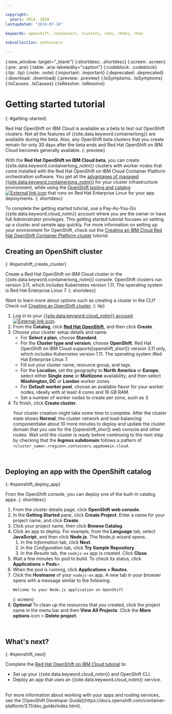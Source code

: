 ```yaml
---

copyright:
  years: 2014, 2019
lastupdated: "2019-07-18"

keywords: openshift, containers, clusters, roks, rhoks, rhos

subcollection: containers

---
```


{:new_window: target="_blank"}
{:shortdesc: .shortdesc}
{:screen: .screen}
{:pre: .pre}
{:table: .aria-labeledby="caption"}
{:codeblock: .codeblock}
{:tip: .tip}
{:note: .note}
{:important: .important}
{:deprecated: .deprecated}
{:download: .download}
{:preview: .preview}
{:tsSymptoms: .tsSymptoms}
{:tsCauses: .tsCauses}
{:tsResolve: .tsResolve}

# Getting started tutorial
{: #getting-started}

Red Hat OpenShift on IBM Cloud is available as a beta to test out OpenShift clusters. Not all the features of {{site.data.keyword.containerlong}} are available during the beta. Also, any OpenShift beta clusters that you create remain for only 30 days after the beta ends and Red Hat OpenShift on IBM Cloud becomes generally available.
{: preview}

With the **Red Hat OpenShift on IBM Cloud beta**, you can create {{site.data.keyword.containerlong_notm}} clusters with worker nodes that come installed with the Red Hat OpenShift on IBM Cloud Container Platform orchestration software. You get all the [advantages of managed {{site.data.keyword.containerlong_notm}}](/docs/containers?topic=containers-responsibilities_iks) for your cluster infrastructure environment, while using the [OpenShift tooling and catalog ![External link icon](../icons/launch-glyph.svg "External link icon")](https://docs.openshift.com/container-platform/3.11/welcome/index.html) that runs on Red Hat Enterprise Linux for your app deployments.
{: shortdesc}

To complete the getting started tutorial, use a Pay-As-You-Go {{site.data.keyword.cloud_notm}} account where you are the owner or have full Administrator privileges. This getting started tutorial focuses on setting up a cluster and sample app quickly. For more information on setting up your environment for OpenShift, check out the [Creating an IBM Cloud Red Hat OpenShift Container Platform cluster](/docs/openshift?topic=openshift-tutorial) tutorial.

## Creating an OpenShift cluster
{: #openshift_create_cluster}

Create a Red Hat OpenShift on IBM Cloud cluster in the {{site.data.keyword.containerlong_notm}} console. OpenShift clusters run version 3.11, which includes Kubernetes version 1.11. The operating system is Red Hat Enterprise Linux 7.
{: shortdesc}

Want to learn more about options such as creating a cluster in the CLI? Check out [Creating an OpenShift cluster](/docs/openshift?topic=openshift-openshift-create-cluster).
{: tip}

1.  Log in to your [{{site.data.keyword.cloud_notm}} account ![External link icon](../icons/launch-glyph.svg "External link icon")](https://cloud.ibm.com/).
2.  From the **Catalog**, click [**Red Hat OpenShift**](), and then click **Create**.
3.  Choose your cluster setup details and name. 
    *   For **Select a plan**, choose **Standard**.
    *   For the **Cluster type and version**, choose **OpenShift**. Red Hat OpenShift on IBM Cloud supports[openshift_short]} version 3.11 only, which includes Kubernetes version 1.11. The operating system iRed Hat Enterprise Linux 7.
    *   Fill out your cluster name, resource group, and tags.
    *   For the **Location**, set the geography to **North America** or **Europe**, select either **Single zone** or **Multizone** availability, and then select **Washington, DC** or **London** worker zones.
    *   For **Default worker pool**, choose an available flavor for your worker nodes, ideally with at least 4 cores and 16 GB RAM.
    *   Set a number of worker nodes to create per zone, such as 3.
4.  To finish, click **Create cluster**.<p class="note">Your cluster creation might take some time to complete. After the cluster state shows **Normal**, the cluster network and load-balancing componenttake about 10 more minutes to deploy and update the cluster domain that you use for the {[openshift_shor]} web console and other routes. Wait until the cluster is ready before continuing to the next step by checking that the **Ingress subdomain** follows a pattern of `<cluster_name>.<region>.containers.appdomain.cloud`.</p>

<br />


## Deploying an app with the OpenShift catalog
{: #openshift_deploy_app}

From the OpenShift console, you can deploy one of the built-in catalog apps.
{: shortdesc}

1.  From the cluster details page, click **OpenShift web console**.
2.  In the **Getting Started** pane, click **Create Project**. Enter a name for your project name, and click **Create**.
3.  Click your project name, then click **Browse Catalog**. 
4.  Click an app to deploy. For example, from the **Language** tab, select **JavaScript**, and then click **Node.js**. The Node.js wizard opens.
    1.  In the *Information* tab, click **Next**.
    2.  In the *Configuration* tab, click **Try Sample Repository**.
    3.  In the *Results* tab, the `nodejs-ex` app is created. Click **Close**.
5.  Wait a few minutes for pod to build. To check its status, click **Applications > Pods**>.
6.  When the pod is running, click **Applications > Routes**.
7.  Click the **Hostname** of your `nodejs-ex` app. A new tab in your browser opens with a message similar to the following.
    ```
    Welcome to your Node.js application on OpenShift
    ```
    {: screen}
8.  **Optional** To clean up the resources that you created, click the project name in the menu bar and then **View All Projects**. Click the **More options** icon > **Delete project**.

<br />


## What's next?
{: #openshift_next}

Complete the [Red Hat OpenShift on IBM Cloud tutorial](/docs/openshift?topic=openshift-tutorial) to:
* Set up your {{site.data.keyword.cloud_notm}} and OpenShift CLI.
* Deploy an app that uses an {{site.data.keyword.cloud_notm}} service.

<br>
For more information about working with your apps and routing services, see the [OpenShift Developer Guide](https://docs.openshift.com/container-platform/3.11/dev_guide/index.html).

<br />


